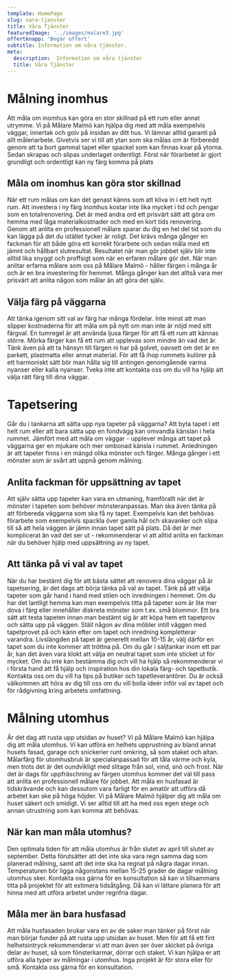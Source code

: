 ```yaml
---
template: HomePage
slug: vara-tjanster
title: Våra Tjänster
featuredImage: '../images/malare3.jpg'
offertknapp: 'Begär offert'
subtitle: Information om våra tjänster.
meta:
  description:  Information om våra tjänster
  title: Våra Tjänster
---
```


# Målning inomhus
Att måla om inomhus kan göra en stor skillnad på ett rum eller annat utrymme. Vi på Målare Malmö kan hjälpa dig med att måla exempelvis väggar, innertak och golv på insidan av ditt hus. Vi lämnar alltid garanti på allt måleriarbete. Givetvis ser vi till att ytan som ska målas om är förberedd genom att ta bort gammal tapet eller spackel som kan finnas kvar på ytorna.
Sedan skrapas och slipas underlaget ordentligt. Först när förarbetet är gjort grundligt och ordentligt kan ny färg komma på plats

## Måla om inomhus kan göra stor skillnad
När ett rum målas om kan det genast känns som att kliva in i ett helt nytt rum. Att investera i ny färg inomhus kostar inte lika mycket i tid och pengar som en totalrenovering. Det är med andra ord ett prisvärt sätt att göra om hemma med låga materialkostnader och med en kort tids renovering. Genom att anlita en professionell målare sparar du dig en hel del tid som du kan lägga på det du istället tycker är roligt. Det krävs många gånger en fackman för att både göra ett korrekt förarbete och sedan måla med ett jämnt och hållbart slutresultat. Resultatet när man gör jobbet själv blir inte alltid lika snyggt och proffsigt som när en erfaren målare gör det. När man anlitar erfarna målare som oss på Målare Malmö - håller färgen i många år och är en bra investering för hemmet. Många gånger kan det alltså vara mer prisvärt att anlita någon som målar än att göra det själv.


## Välja färg på väggarna
Att tänka igenom sitt val av färg har många fördelar. Inte minst att man slipper kostnaderna för att måla om på nytt om man inte är nöjd med sitt färgval. En tumregel är att använda ljusa färger för att få ett rum att kännas större. Mörka färger kan få ett rum att upplevas som mindre än vad det är. Tänk även på att ta hänsyn till färgen ni har på golvet, oavsett om det
är en parkett, plastmatta eller annat material. För att få ihop rummets kulörer på ett harmoniskt sätt bör man hålla sig till antingen genomgående varma nyanser eller kalla nyanser. Tveka inte att kontakta oss om du vill ha hjälp att välja rätt färg till dina väggar.

# Tapetsering
Går du i tankarna att sätta upp nya tapeter på väggarna? Att byta tapet i ett helt rum eller att bara sätta upp en fondvägg kan omvandla känslan i hela rummet. Jämfört med att måla om väggar - upplever många att tapet på väggarna ger en mjukare och mer ombonad känsla i rummet. Anledningen är att tapeter finns i en mängd olika mönster och färger. Många gånger i ett mönster som är svårt att uppnå genom målning.

## Anlita fackman för uppsättning av tapet
Att själv sätta upp tapeter kan vara en utmaning, framförallt när det är mönster i tapeten som behöver mönsteranpassas. Man ska även tänka på att förbereda väggarna som ska få ny tapet. Exempelvis kan det behövas förarbete som exempelvis spackla över gamla hål och skavanker och slipa till så att hela väggen är jämn innan tapet sätt på plats. Då det är mer komplicerat än vad det ser ut - rekommenderar vi att alltid anlita en fackman när du behöver
hjälp med uppsättning av ny tapet.

## Att tänka på vi val av tapet
När du har bestämt dig för att bästa sättet att renovera dina väggar på är tapetsering, är det dags att börja tänka på val av tapet. Tänk på att välja tapeter som går hand i hand med stilen och inredningen i hemmet. Om du har det lantligt hemma kan man exempelvis titta på tapeter som är lite mer dova i färg eller innehåller diskreta mönster som t.ex. små blommor. Ett bra sätt att testa tapeten innan man bestämt sig är att köpa hem ett tapetprov och  sätta upp på väggen. Ställ någon av dina möbler intill väggen med tapetprovet på och känn efter om tapet och inredning kompletterar varandra. Livslängden på tapet är generellt mellan 10-15 år, välj därför en tapet som du inte kommer att tröttna på. Om du går i säljtankar inom ett par år, kan det även vara klokt att välja en neutral tapet som inte sticket ut för mycket. Om du inte kan bestämma dig och vill ha hjälp så rekommenderar vi i första hand att få hjälp och inspiration hos din lokala färg- och tapetbutik. Kontakta oss om du vill ha tips på butiker och tapetleverantörer. Du är också välkommen att höra av dig till oss om du vill bolla ideér inför val av tapet och för rådgivning kring arbetets omfattning.

# Målning utomhus
Är det dag att rusta upp utsidan av huset? Vi på Målare Malmö kan hjälpa dig att måla utomhus. Vi kan utföra en helhets upprustning av bland annat husets fasad, garage och snickerier runt omkring, så som staket och altan. Målarfärg för utomhusbruk är specialanpassad för att tåla värme och kyla, men trots det är det oundvikligt med slitage från sol, vind, snö och frost. När det är dags för uppfräschning av färgen utomhus kommer det väl till pass att anlita en professionell målare för jobbet. Att måla en husfasad är tidskrävande och kan dessutom vara farligt för en amatör att utföra då arbetet kan ske på höga höjder. Vi på Målare Malmö hjälper dig att måla om huset säkert och smidigt. Vi ser alltid till att ha med oss egen stege och annan utrustning som kan komma att behövas.

## När kan man måla utomhus?
Den optimala tiden för att måla utomhus är från slutet av april till slutet av september. Detta förutsätter att det inte ska vara regn samma dag som planerad målning, samt att det inte ska ha regnat på några dagar innan. Temperaturen bör ligga någonstans mellan 15-25 grader de dagar målning utomhus sker. Kontakta oss gärna för en konsultation så kan vi tillsammans titta på projektet för att estimera tidsåtgång. Då kan vi lättare planera för att hinna med att utföra arbetet under regnfria dagar.

## Måla mer än bara husfasad
Att måla husfasaden brukar vara en av de saker man tänker på först när man börjar funder på att rusta upp utsidan av huset. Men för att få ett fint helhetsintryck rekommenderar vi att man även ser över skicket på övriga delar av huset, så som fönsterkarmar, dörrar och staket. Vi kan hjälpa er att utföra alla typer av målningar i utomhus. Inga projekt är för stora eller för små. Kontakta oss gärna för en konsultation.




